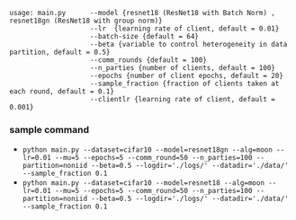 ```
usage: main.py      --model {resnet18 (ResNet18 with Batch Norm) , resnet18gn (ResNet18 with group norm)}
                    --lr  {learning rate of client, default = 0.01}
                    --batch-size {default = 64}
                    --beta {variable to control heterogeneity in data partition, default = 0.5}                    
                    --comm_rounds {default = 100}
                    --n_parties {number of clients, default = 100}
                    --epochs {number of client epochs, default = 20}
                    --sample_fraction {fraction of clients taken at each round, default = 0.1}
                    --clientlr {learning rate of client, default = 0.001}
```

### sample command
* `python main.py --dataset=cifar10 --model=resnet18gn --alg=moon --lr=0.01 --mu=5 --epochs=5 --comm_round=50 --n_parties=100 --partition=noniid --beta=0.5 --logdir='./logs/' --datadir='./data/' --sample_fraction 0.1`
* `python main.py --dataset=cifar10 --model=resnet18 --alg=moon --lr=0.01 --mu=5 --epochs=5 --comm_round=50 --n_parties=100 --partition=noniid --beta=0.5 --logdir='./logs/' --datadir='./data/' --sample_fraction 0.1`
